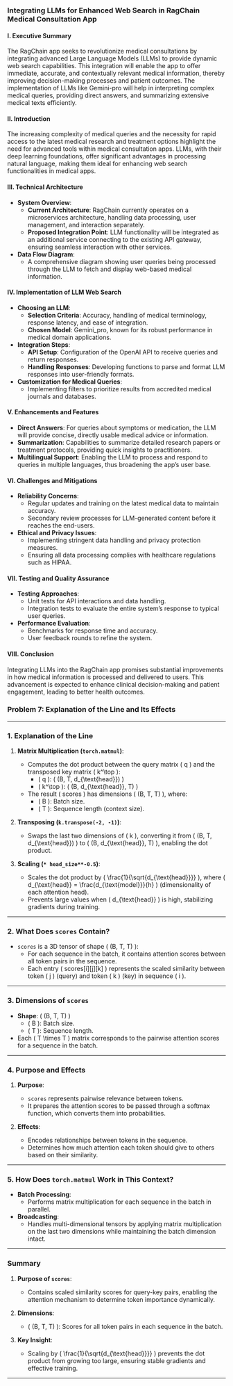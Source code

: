 ### **Integrating LLMs for Enhanced Web Search in RagChain Medical Consultation App**

#### **I. Executive Summary**
The RagChain app seeks to revolutionize medical consultations by integrating advanced Large Language Models (LLMs) to provide dynamic web search capabilities. This integration will enable the app to offer immediate, accurate, and contextually relevant medical information, thereby improving decision-making processes and patient outcomes. The implementation of LLMs like Gemini-pro will help in interpreting complex medical queries, providing direct answers, and summarizing extensive medical texts efficiently.

#### **II. Introduction**
The increasing complexity of medical queries and the necessity for rapid access to the latest medical research and treatment options highlight the need for advanced tools within medical consultation apps. LLMs, with their deep learning foundations, offer significant advantages in processing natural language, making them ideal for enhancing web search functionalities in medical apps.

#### **III. Technical Architecture**
- **System Overview**:
  - **Current Architecture**: RagChain currently operates on a microservices architecture, handling data processing, user management, and interaction separately.
  - **Proposed Integration Point**: LLM functionality will be integrated as an additional service connecting to the existing API gateway, ensuring seamless interaction with other services.
- **Data Flow Diagram**:
  - A comprehensive diagram showing user queries being processed through the LLM to fetch and display web-based medical information.

#### **IV. Implementation of LLM Web Search**
- **Choosing an LLM**:
  - **Selection Criteria**: Accuracy, handling of medical terminology, response latency, and ease of integration.
  - **Chosen Model**: Gemini_pro, known for its robust performance in medical domain applications.
- **Integration Steps**:
  - **API Setup**: Configuration of the OpenAI API to receive queries and return responses.
  - **Handling Responses**: Developing functions to parse and format LLM responses into user-friendly formats.
- **Customization for Medical Queries**:
  - Implementing filters to prioritize results from accredited medical journals and databases.

#### **V. Enhancements and Features**
- **Direct Answers**: For queries about symptoms or medication, the LLM will provide concise, directly usable medical advice or information.
- **Summarization**: Capabilities to summarize detailed research papers or treatment protocols, providing quick insights to practitioners.
- **Multilingual Support**: Enabling the LLM to process and respond to queries in multiple languages, thus broadening the app’s user base.

#### **VI. Challenges and Mitigations**
- **Reliability Concerns**:
  - Regular updates and training on the latest medical data to maintain accuracy.
  - Secondary review processes for LLM-generated content before it reaches the end-users.
- **Ethical and Privacy Issues**:
  - Implementing stringent data handling and privacy protection measures.
  - Ensuring all data processing complies with healthcare regulations such as HIPAA.

#### **VII. Testing and Quality Assurance**
- **Testing Approaches**:
  - Unit tests for API interactions and data handling.
  - Integration tests to evaluate the entire system’s response to typical user queries.
- **Performance Evaluation**:
  - Benchmarks for response time and accuracy.
  - User feedback rounds to refine the system.

#### **VIII. Conclusion**
Integrating LLMs into the RagChain app promises substantial improvements in how medical information is processed and delivered to users. This advancement is expected to enhance clinical decision-making and patient engagement, leading to better health outcomes.




### Problem 7: Explanation of the Line and Its Effects

---

### **1. Explanation of the Line**

1. **Matrix Multiplication (`torch.matmul`)**:
   - Computes the dot product between the query matrix \( q \) and the transposed key matrix \( k^\top \):
     - \( q \): \( (B, T, d_{\text{head}}) \)
     - \( k^\top \): \( (B, d_{\text{head}}, T) \)
   - The result \( scores \) has dimensions \( (B, T, T) \), where:
     - \( B \): Batch size.
     - \( T \): Sequence length (context size).

2. **Transposing (`k.transpose(-2, -1)`)**:
   - Swaps the last two dimensions of \( k \), converting it from \( (B, T, d_{\text{head}}) \) to \( (B, d_{\text{head}}, T) \), enabling the dot product.

3. **Scaling (`* head_size**-0.5`)**:
   - Scales the dot product by \( \frac{1}{\sqrt{d_{\text{head}}}} \), where \( d_{\text{head}} = \frac{d_{\text{model}}}{h} \) (dimensionality of each attention head).
   - Prevents large values when \( d_{\text{head}} \) is high, stabilizing gradients during training.

---

### **2. What Does `scores` Contain?**

- `scores` is a 3D tensor of shape \( (B, T, T) \):
  - For each sequence in the batch, it contains attention scores between all token pairs in the sequence.
  - Each entry \( scores[i][j][k] \) represents the scaled similarity between token \( j \) (query) and token \( k \) (key) in sequence \( i \).

---

### **3. Dimensions of `scores`**

- **Shape**: \( (B, T, T) \)
  - \( B \): Batch size.
  - \( T \): Sequence length.
- Each \( T \times T \) matrix corresponds to the pairwise attention scores for a sequence in the batch.

---

### **4. Purpose and Effects**

1. **Purpose**:
   - `scores` represents pairwise relevance between tokens.
   - It prepares the attention scores to be passed through a softmax function, which converts them into probabilities.

2. **Effects**:
   - Encodes relationships between tokens in the sequence.
   - Determines how much attention each token should give to others based on their similarity.

---

### **5. How Does `torch.matmul` Work in This Context?**

- **Batch Processing**:
  - Performs matrix multiplication for each sequence in the batch in parallel.
- **Broadcasting**:
  - Handles multi-dimensional tensors by applying matrix multiplication on the last two dimensions while maintaining the batch dimension intact.

---

### **Summary**

1. **Purpose of `scores`**:
   - Contains scaled similarity scores for query-key pairs, enabling the attention mechanism to determine token importance dynamically.

2. **Dimensions**:
   - \( (B, T, T) \): Scores for all token pairs in each sequence in the batch.

3. **Key Insight**:
   - Scaling by \( \frac{1}{\sqrt{d_{\text{head}}}} \) prevents the dot product from growing too large, ensuring stable gradients and effective training.

---
